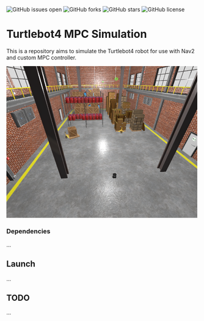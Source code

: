 ![GitHub issues open](https://img.shields.io/github/issues/kuralme/turtlebot4_mpc_simulation)
![GitHub forks](https://img.shields.io/github/forks/kuralme/turtlebot4_mpc_simulation)
![GitHub stars](https://img.shields.io/github/stars/kuralme/turtlebot4_mpc_simulation)
![GitHub license](https://img.shields.io/github/license/kuralme/turtlebot4_mpc_simulation)


# Turtlebot4 MPC Simulation

This is a repository aims to simulate the Turtlebot4 robot for use with Nav2 and custom MPC controller.

<img src="assets/depot.png" alt="Turtlebot4 Robot" width="500"/>
<!-- [![Video Label](http://img.youtube.com/vid)] -->



### Dependencies
...

## Launch
...
<!-- ```
ros2 launch mpc_ros2 mpc_planner.launch.py
``` -->

## TODO
...


